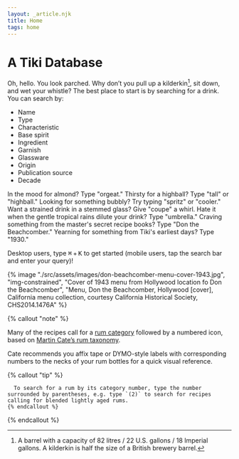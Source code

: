 ```yaml
---
layout: _article.njk
title: Home
tags: home
---
```


<!-- markdownlint-disable MD025 -->
# A Tiki Database
<!-- markdownlint-enable MD025 -->

<span class="small-caps">Oh, hello</span>. You look parched. Why don&rsquo;t you pull up a kilderkin[^1], sit down, and wet your whistle? The best place to start is by searching for a drink. You can search by:

[^1]: A barrel with a capacity of 82 litres / 22 U.S. gallons / 18 Imperial gallons. A kilderkin is half the size of a British brewery barrel.

<div class="col-2">

* Name
* Type
* Characteristic
* Base spirit
* Ingredient
* Garnish
* Glassware
* Origin
* Publication source
* Decade

</div>

In the mood for almond? Type "orgeat." Thirsty for a highball? Type "tall" or "highball." Looking for something bubbly? Try typing "spritz" or "cooler." Want a strained drink in a stemmed glass? Give "coupe" a whirl. Hate it when the gentle tropical rains dilute your drink? Type "umbrella." Craving something from the master's secret recipe books? Type "Don the Beachcomber." Yearning for something from Tiki's earliest days? Type "1930."

Desktop users, type <kbd>⌘</kbd>&#8239;+&#8239;<kbd>K</kbd> to get started (mobile users, tap the search bar and enter your query)!

<dialog-image>

  {% image "./src/assets/images/don-beachcomber-menu-cover-1943.jpg", "img-constrained", "Cover of 1943 menu from Hollywood location fo Don the Beachcomber", "Menu, Don the Beachcomber, Hollywood \[cover\], California menu collection, courtesy California Historical Society, CHS2014.1476A" %}

</dialog-image>

{% callout "note" %}

  Many of the recipes call for a <a href="/rums" >rum category</a> followed by a numbered icon, based on <a href="https://www.amazon.com/Smugglers-Cove-Exotic-Cocktails-Cult/dp/1607747324/">Martin Cate’s rum taxonomy</a>.

  Cate recommends you affix tape or DYMO-style labels with corresponding numbers to the necks of your rum bottles for a quick visual reference.

  <stack-l>
    {% callout "tip" %}

      To search for a rum by its category number, type the number surrounded by parentheses, e.g. type `(2)` to search for recipes calling for blended lightly aged rums.
    {% endcallout %}
  </stack-l>

{% endcallout %}

